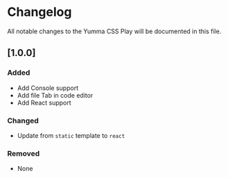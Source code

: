 # Changelog

All notable changes to the Yumma CSS Play will be documented in this file.

## [1.0.0]

### Added

- Add Console support
- Add file Tab in code editor
- Add React support

### Changed

- Update from `static` template to `react`

### Removed

- None